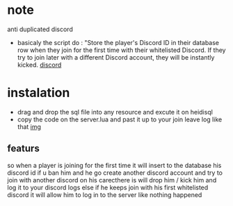# note
anti duplicated discord 
- basicaly the script do : 
"Store the player's Discord ID in their database row when they join for the first time with their whitelisted Discord. If they try to join later with a different Discord account, they will be instantly kicked.
[discord](https://discord.gg/fcX35xvJap)
# instalation 
- drag and drop the sql file into any resource and excute it on heidisql 
- copy the code on the server.lua and past it up to your join leave log 
like that [img](https://github.com/R1nZox-dev/rk-antiddup/blob/main/img.png)
## featurs 
so when a player is joining for the first time it will insert to the database his discord id if u ban him and he go create another discord account  and try to join with another discord on his carecthere is will drop him / kick him and log it to your discord logs 
else if he keeps join with his first whitelisted discord it will allow him to log in to the server like nothing happened 
